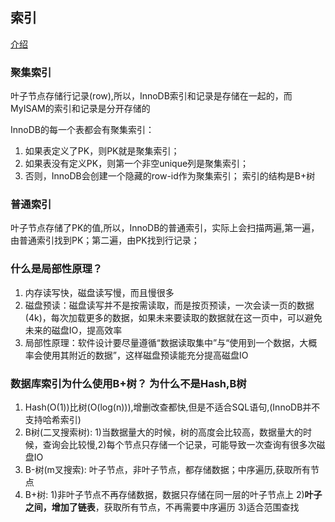 ## 索引

[介绍](https://mp.weixin.qq.com/s/YMbRJwyjutGMD1KpI_fS0A)

### 聚集索引

叶子节点存储行记录(row),所以，InnoDB索引和记录是存储在一起的，而MyISAM的索引和记录是分开存储的

InnoDB的每一个表都会有聚集索引：
1. 如果表定义了PK，则PK就是聚集索引；
2. 如果表没有定义PK，则第一个非空unique列是聚集索引；
3. 否则，InnoDB会创建一个隐藏的row-id作为聚集索引；
索引的结构是B+树   

### 普通索引
叶子节点存储了PK的值,所以，InnoDB的普通索引，实际上会扫描两遍,第一遍，由普通索引找到PK；第二遍，由PK找到行记录；

### 什么是局部性原理？

1. 内存读写快，磁盘读写慢，而且慢很多
2. 磁盘预读：磁盘读写并不是按需读取，而是按页预读，一次会读一页的数据(4k)，每次加载更多的数据，如果未来要读取的数据就在这一页中，可以避免未来的磁盘IO，提高效率
3. 局部性原理：软件设计要尽量遵循“数据读取集中”与“使用到一个数据，大概率会使用其附近的数据”，这样磁盘预读能充分提高磁盘IO

### 数据库索引为什么使用B+树？ 为什么不是Hash,B树

1. Hash(O(1))比树(O(log(n))),增删改查都快,但是不适合SQL语句,(InnoDB并不支持哈希索引)
2. B树(二叉搜索树): 1)当数据量大的时候，树的高度会比较高，数据量大的时候，查询会比较慢,2)每个节点只存储一个记录，可能导致一次查询有很多次磁盘IO
3. B-树(m叉搜索): 叶子节点，非叶子节点，都存储数据；中序遍历,获取所有节点
4. B+树: 1)非叶子节点不再存储数据，数据只存储在同一层的叶子节点上 2)**叶子之间，增加了链表**，获取所有节点，不再需要中序遍历 3)适合范围查找

